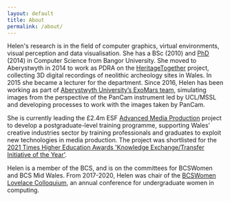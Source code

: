 ```yaml
---
layout: default
title: About
permalink: /about/
---
```


Helen's research is in the field of computer graphics, virtual environments, visual perception and data visualisation. She has a BSc (2010) and [PhD](http://www.rivic.ac.uk/research/Member/Helen-Miles.html) (2014) in Computer Science from Bangor University. She moved to Aberystwyth in 2014 to work as PDRA on the [HeritageTogether](https://gtr.ukri.org/projects?ref=AH%2FL007916%2F1#/tabOverview) project, collecting 3D digital recordings of neolithic archeology sites in Wales. In 2015 she became a lecturer for the department. Since 2016, Helen has been working as part of [Aberystwyth University’s ExoMars team](https://exomars.wales/), simulating images from the perspective of the PanCam instrument led by UCL/MSSL and developing processes to work with the images taken by PanCam.

She is currently leading the £2.4m ESF [Advanced Media Production](https://amp.aber.ac.uk/en/home/) project to develop a postgraduate-level training programme, supporting Wales’ creative industries sector by training professionals and graduates to exploit new technologies in media production. The project was shortlisted for the [2021 Times Higher Education Awards 'Knowledge Exchange/Transfer Initiative of the Year'](https://evessio.s3.amazonaws.com/customer/3897c7b1-0c71-459a-8ee7-fd8251fd666e/event/40fdc525-efa7-47be-8a7f-c9eda1b3dc01/media/General_Content/a1c30b1d-node_01JD311.PDF).

Helen is a member of the BCS, and is on the committees for BCSWomen and BCS Mid Wales. From 2017-2020, Helen was chair of the [BCSWomen Lovelace Colloquium](https://bcswomenlovelace.bcs.org), an annual conference for undergraduate women in computing.
